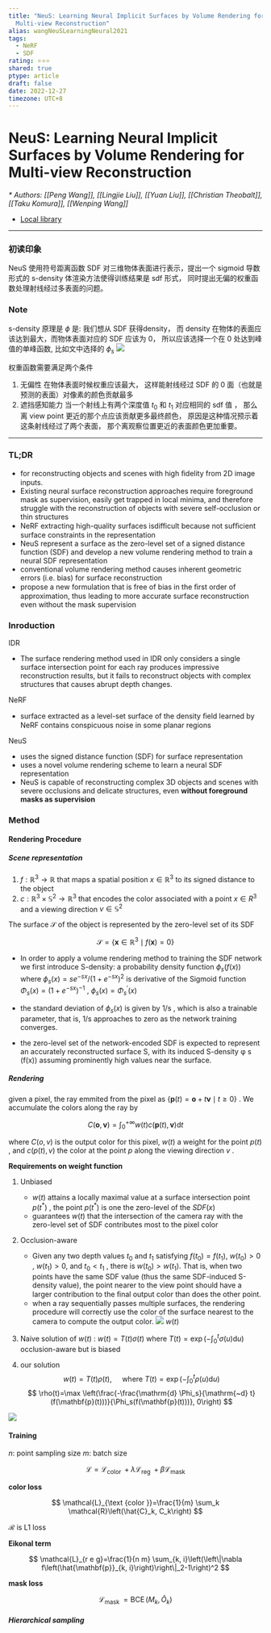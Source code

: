```yaml
---
title: "NeuS: Learning Neural Implicit Surfaces by Volume Rendering for
  Multi-view Reconstruction"
alias: wangNeuSLearningNeural2021
tags:
  - NeRF
  - SDF
rating: ⭐⭐⭐
shared: true
ptype: article
draft: false
date: 2022-12-27
timezone: UTC+8
---
```



# NeuS: Learning Neural Implicit Surfaces by Volume Rendering for Multi-view Reconstruction
<cite>* Authors: [[Peng Wang]], [[Lingjie Liu]], [[Yuan Liu]], [[Christian Theobalt]], [[Taku Komura]], [[Wenping Wang]]</cite>


* [Local library](zotero://select/items/1_PBN526J8)

***

### 初读印象

NeuS 使用符号距离函数 SDF 对三维物体表面进行表示，提出一个 sigmoid 导数形式的 s-density 体渲染方法使得训练结果是 sdf 形式， 同时提出无偏的权重函数处理射线经过多表面的问题。


### Note

s-density 原理是 $\phi$ 是: 我们想从 SDF 获得density， 而 density 在物体的表面应该达到最大，而物体表面对应的 SDF 应该为 0， 所以应该选择一个在 0 处达到峰值的单峰函数, 比如文中选择的 $\phi_s$
![](https://markdown-imagebed.oss-cn-beijing.aliyuncs.com/imgs/202210121506811.png)

权重函数需要满足两个条件
1. 无偏性
	在物体表面时候权重应该最大， 这样能射线经过 SDF 的 0 面（也就是预测的表面）对像素的颜色贡献最多
3. 遮挡感知能力
   当一个射线上有两个深度值 $t_0$ 和 $t_1$ 对应相同的 sdf 值 ， 那么离 view point 更近的那个点应该贡献更多最终颜色， 原因是这种情况预示着这条射线经过了两个表面， 那个离观察位置更近的表面颜色更加重要。

---

### TL;DR

- for reconstructing objects and scenes with high ﬁdelity from 2D image inputs.
- Existing neural surface reconstruction approaches require foreground mask as supervision, easily get trapped in local minima, and therefore struggle with the reconstruction of objects with severe self-occlusion or thin structures
- NeRF extracting high-quality surfaces isdifficult because not sufﬁcient surface constraints in the representation
- NeuS represent a surface as the zero-level set of a signed distance function (SDF) and develop a new volume rendering method to train a neural SDF representation
- conventional volume rendering method causes inherent geometric errors (i.e. bias) for surface reconstruction
- propose a new formulation that is free of bias in the ﬁrst order of approximation, thus leading to more accurate surface reconstruction even without the mask supervision

### Inroduction
IDR 
- The surface rendering method used in IDR only considers a single surface intersection point for each ray produces impressive reconstruction results, but it fails to reconstruct objects with complex structures that causes abrupt depth changes.

NeRF
- surface extracted as a level-set surface of the density ﬁeld learned by NeRF contains conspicuous noise in some planar regions

NeuS 
- uses the signed distance function (SDF) for surface representation
- uses a novel volume rendering scheme to learn a neural SDF representation
- NeuS is capable of reconstructing complex 3D objects and scenes with severe occlusions and delicate structures, even __without foreground masks as supervision__

### Method
#### Rendering Procedure
##### Scene representation
1. $f: \mathbb{R}^3 \rightarrow \mathbb{R}$ that maps a spatial position $x \in \mathbb{R}^3$ to its signed distance to the object
2. $c: \mathbb{R}^3 \times \mathbb{S}^2 \rightarrow \mathbb{R}^3$ that encodes the color associated with a point $x \in R^3$ and a viewing direction  $v \in \mathbb{S}^2$

The surface $\mathcal{S}$ of the object is represented by the zero-level set of its SDF

$$
\mathcal{S}=\left\{\mathbf{x} \in \mathbb{R}^3 \mid f(\mathbf{x})=0\right\}
$$

- In order to apply a volume rendering method to training the SDF network we first introduce S-density: a probability density function $\phi_s{(f(x))}$ where $\phi_s(x)=s e^{-s x} /\left(1+e^{-s x}\right)^2$ is derivative of the Sigmoid function $\Phi_s(x)=\left(1+e^{-s x}\right)^{-1}$ , $\phi_s(x)=\Phi_s^{\prime}(x)$
- the standard deviation of $\phi_s(x)$ is given by 1/s , which is also a trainable parameter, that is, 1/s approaches to zero as the network training converges.

- the zero-level set of the network-encoded SDF is expected to represent an accurately reconstructed surface S, with its induced S-density φ s (f(x)) assuming prominently high values near the surface.

##### Rendering

given  a pixel, the ray emmited from the pixel as  $\{\mathbf{p}(t)=\mathbf{o}+t \mathbf{v} \mid t \geq 0\}$ . We accumulate the colors along the ray by

$$
C(\mathbf{o}, \mathbf{v})=\int_0^{+\infty} w(t) c(\mathbf{p}(t), \mathbf{v}) \mathrm{d} t
$$

where $C(o, v)$ is the output color for this pixel, $w(t)$ a weight for the point $p(t)$ , and $c(p(t), v)$ the color at the point $p$ along the viewing direction $v$ . 

__Requirements on weight function__
1. Unbiased
   -  $w(t)$ attains a locally maximal value at a surface intersection point $p(t^*)$ ,  the point $p(t^*)$ is one the zero-level of the $SDF(x)$
   -  guarantees $w(t)$ that the intersection of the camera ray with the zero-level set of SDF contributes most to the pixel color
2. Occlusion-aware
   - Given any two depth values $t_0$ and $t_1$ satisfying $f(t_0) = f(t_1)$, $w(t_0) > 0$ , $w(t_1 ) > 0$, and $t_0 < t_1$ , there is $w(t_0 ) > w(t_1 )$. That is, when two points have the same SDF value (thus the same SDF-induced S-density value), the point nearer to the view point should have a larger contribution to the ﬁnal output color than does the other point.
   - when a ray sequentially passes multiple surfaces, the rendering procedure will correctly use the color of the surface nearest to the camera to compute the output color.
 ![](https://markdown-imagebed.oss-cn-beijing.aliyuncs.com/imgs/202210121544636.png)
 $w(t)$
 
1. Naive solution of $w(t)$  : $w(t)=T(t) \sigma(t)$ where $T(t)=\exp \left(-\int_0^t \sigma(u) \mathrm{d} u\right)$
   occlusion-aware but is biased
2. our solution
   $$
   w(t)=T(t) \rho(t), \quad \text { where } T(t)=\exp \left(-\int_0^t \rho(u) \mathrm{d} u\right)
  $$
  $$
\rho(t)=\max \left(\frac{-\frac{\mathrm{d} \Phi_s}{\mathrm{~d} t}(f(\mathbf{p}(t)))}{\Phi_s(f(\mathbf{p}(t)))}, 0\right)
$$


 ![](https://markdown-imagebed.oss-cn-beijing.aliyuncs.com/imgs/202210121609200.png)
 

#### Training

$n$: point sampling size
$m$: batch size


$$
\mathcal{L}=\mathcal{L}_{\text {color }}+\lambda \mathcal{L}_{\text {reg }}+\beta \mathcal{L}_{\text {mask }}
$$

**color loss**

$$
\mathcal{L}_{\text {color }}=\frac{1}{m} \sum_k \mathcal{R}\left(\hat{C}_k, C_k\right)
$$

$\mathcal{R}$ is L1 loss

**Eikonal term**

$$
\mathcal{L}_{r e g}=\frac{1}{n m} \sum_{k, i}\left(\left\|\nabla f\left(\hat{\mathbf{p}}_{k, i}\right)\right\|_2-1\right)^2
$$

**mask loss**

$$
\mathcal{L}_{\text {mask }}=\operatorname{BCE}\left(M_k, \hat{O}_k\right)
$$

##### Hierarchical sampling



